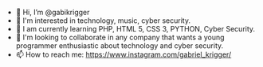 - 👋 Hi, I’m @gabikrigger
- 👀 I'm interested in technology, music, cyber security.
- 🌱 I am currently learning PHP, HTML 5, CSS 3, PYTHON, Cyber Security.
- 💞️ I'm looking to collaborate in any company that wants a young programmer enthusiastic about technology and cyber security.
- 📫 How to reach me: https://www.instagram.com/gabriel_krigger/

